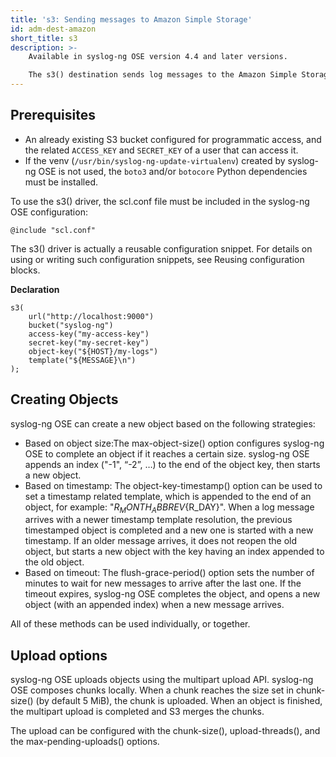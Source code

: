 ```yaml
---
title: 's3: Sending messages to Amazon Simple Storage'
id: adm-dest-amazon
short_title: s3
description: >-
    Available in syslog-ng OSE version 4.4 and later versions.

    The s3() destination sends log messages to the Amazon Simple Storage Service (Amazon S3) object storage service. Log messages can be sent over TCP, or encrypted with TLS.
---
```


## Prerequisites

* An already existing S3 bucket configured for programmatic access, and the related `ACCESS_KEY` and `SECRET_KEY` of a user that can access it.
* If the venv (`/usr/bin/syslog-ng-update-virtualenv`) created by syslog-ng OSE is not used, the `boto3` and/or `botocore` Python dependencies must be installed.

To use the s3() driver, the scl.conf file must be included in the syslog-ng OSE configuration:

```config
@include "scl.conf"
```

The s3() driver is actually a reusable configuration snippet. For details on using or writing such configuration snippets, see Reusing configuration blocks.

**Declaration**

```config
s3(
    url("http://localhost:9000")
    bucket("syslog-ng")
    access-key("my-access-key")
    secret-key("my-secret-key")
    object-key("${HOST}/my-logs")
    template("${MESSAGE}\n")
);
```

## Creating Objects

syslog-ng OSE can create a new object based on the following strategies:

* Based on object size:The max-object-size() option configures syslog-ng OSE to complete an object if it reaches a certain size. syslog-ng OSE appends an index ("-1", “-2”, …) to the end of the object key, then starts a new object.
* Based on timestamp: The object-key-timestamp() option can be used to set a timestamp related template, which is appended to the end of an object, for example: "${R_MONTH_ABBREV}${R_DAY}". When a log message arrives with a newer timestamp template resolution, the previous timestamped object is completed and a new one is started with a new timestamp. If an older message arrives, it does not reopen the old object, but starts a new object with the key having an index appended to the old object.
* Based on timeout: The flush-grace-period() option sets the number of minutes to wait for new messages to arrive after the last one. If the timeout expires, syslog-ng OSE completes the object, and opens a new object (with an appended index) when a new message arrives.

All of these methods can be used individually, or together.

## Upload options

syslog-ng OSE uploads objects using the multipart upload API. syslog-ng OSE composes chunks locally. When a chunk reaches the size set in chunk-size() (by default 5 MiB), the chunk is uploaded. When an object is finished, the multipart upload is completed and S3 merges the chunks.

The upload can be configured with the chunk-size(), upload-threads(), and the max-pending-uploads() options.
